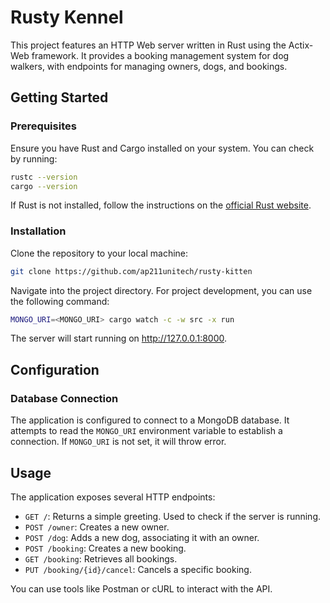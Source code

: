# Rusty Kennel

This project features an HTTP Web server written in Rust using the Actix-Web framework. It provides a booking management system for dog walkers, with endpoints for managing owners, dogs, and bookings.

## Getting Started

### Prerequisites

Ensure you have Rust and Cargo installed on your system. You can check by running:

```bash
rustc --version
cargo --version
```

If Rust is not installed, follow the instructions on the [official Rust website](https://www.rust-lang.org/tools/install).

### Installation

Clone the repository to your local machine:

```bash
git clone https://github.com/ap211unitech/rusty-kitten
```

Navigate into the project directory. For project development, you can use the following command:

```bash
MONGO_URI=<MONGO_URI> cargo watch -c -w src -x run
```

The server will start running on http://127.0.0.1:8000.

## Configuration

### Database Connection

The application is configured to connect to a MongoDB database. It attempts to read the `MONGO_URI` environment variable to establish a connection. If `MONGO_URI` is not set, it will throw error.

## Usage

The application exposes several HTTP endpoints:

- `GET /`: Returns a simple greeting. Used to check if the server is running.
- `POST /owner`: Creates a new owner.
- `POST /dog`: Adds a new dog, associating it with an owner.
- `POST /booking`: Creates a new booking.
- `GET /booking`: Retrieves all bookings.
- `PUT /booking/{id}/cancel`: Cancels a specific booking.

You can use tools like Postman or cURL to interact with the API.